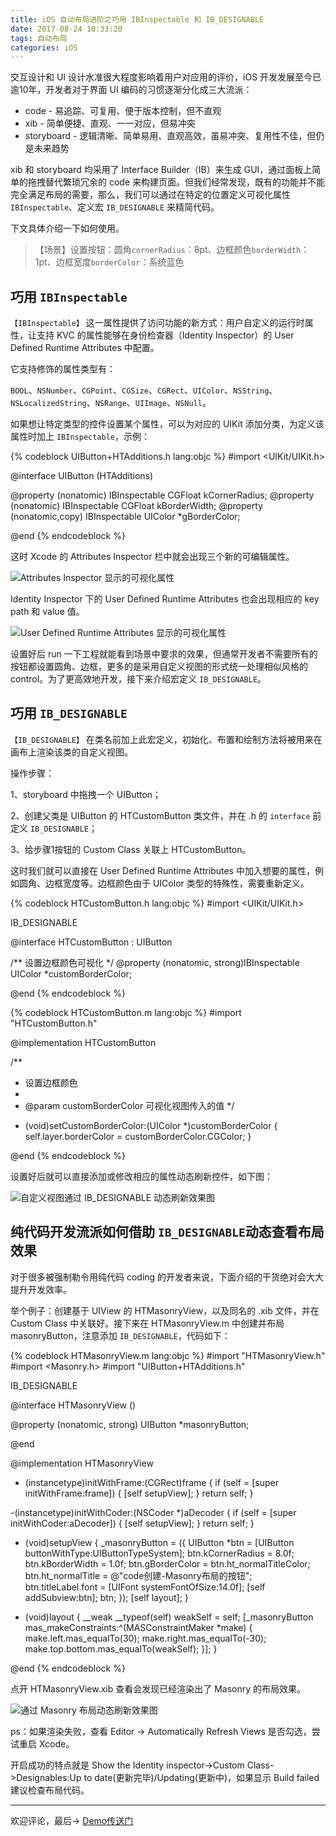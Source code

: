 ```yaml
---
title: iOS 自动布局进阶之巧用 IBInspectable 和 IB_DESIGNABLE
date: 2017-08-24 10:33:20
tags: 自动布局
categories: iOS
---
```


交互设计和 UI 设计水准很大程度影响着用户对应用的评价，iOS 开发发展至今已逾10年，开发者对于界面 UI 编码的习惯逐渐分化成三大流派：

<!--more-->

- code - 易追踪、可复用、便于版本控制，但不直观
- xib - 简单便捷、直观、一一对应，但易冲突
- storyboard - 逻辑清晰、简单易用、直观高效，虽易冲突、复用性不佳，但仍是未来趋势

xib 和 storyboard 均采用了 Interface Builder（IB）来生成 GUI，通过面板上简单的拖拽替代繁琐冗余的 code 来构建页面。但我们经常发现，既有的功能并不能完全满足布局的需要，那么，我们可以通过在特定的位置定义可视化属性 `IBInspectable`、定义宏 `IB_DESIGNABLE` 来精简代码。

下文具体介绍一下如何使用。

>【场景】设置按钮：圆角`cornerRadius`：8pt、边框颜色`borderWidth`：1pt、边框宽度`borderColor`：系统蓝色

## **巧用 `IBInspectable`**

`【IBInspectable】` 这一属性提供了访问功能的新方式：用户自定义的运行时属性，让支持 KVC 的属性能够在身份检查器（Identity Inspector）的 User Defined Runtime Attributes 中配置。

它支持修饰的属性类型有：

`BOOL`、`NSNumber`、`CGPoint`、`CGSize`、`CGRect`、`UIColor`、`NSString`、`NSLocalizedString`、`NSRange`、`UIImage`、`NSNull`。

如果想让特定类型的控件设置某个属性，可以为对应的 UIKit 添加分类，为定义该属性时加上 `IBInspectable`，示例：

{% codeblock UIButton+HTAdditions.h lang:objc %}
#import <UIKit/UIKit.h>

@interface UIButton (HTAdditions)

@property (nonatomic) IBInspectable CGFloat kCornerRadius;
@property (nonatomic) IBInspectable CGFloat kBorderWidth;
@property (nonatomic,copy) IBInspectable UIColor *gBorderColor;

@end
{% endcodeblock %}

这时 Xcode 的 Attributes Inspector 栏中就会出现三个新的可编辑属性。

![Attributes Inspector 显示的可视化属性](visual-properties-1.png)

Identity Inspector 下的 User Defined Runtime Attributes 也会出现相应的 key path 和 value 值。

![User Defined Runtime Attributes 显示的可视化属性](visual-properties-2.png)

设置好后 run 一下工程就能看到场景中要求的效果，但通常开发者不需要所有的按钮都设置圆角、边框，更多的是采用自定义视图的形式统一处理相似风格的 control。为了更高效地开发，接下来介绍宏定义 `IB_DESIGNABLE`。

## **巧用 `IB_DESIGNABLE`**

`【IB_DESIGNABLE】` 在类名前加上此宏定义，初始化、布置和绘制方法将被用来在画布上渲染该类的自定义视图。

操作步骤：

1、storyboard 中拖拽一个 UIButton；

2、创建父类是 UIButton 的 HTCustomButton 类文件，并在 .h 的 `interface` 前定义 `IB_DESIGNABLE`；

3、给步骤1按钮的 Custom Class 关联上 HTCustomButton。

这时我们就可以直接在 User Defined Runtime Attributes 中加入想要的属性，例如圆角、边框宽度等。边框颜色由于 UIColor 类型的特殊性，需要重新定义。

{% codeblock HTCustomButton.h lang:objc %}
#import <UIKit/UIKit.h>

IB_DESIGNABLE

@interface HTCustomButton : UIButton

/** 设置边框颜色可视化 */
@property (nonatomic, strong)IBInspectable UIColor *customBorderColor;

@end
{% endcodeblock %}

{% codeblock HTCustomButton.m lang:objc %}
#import "HTCustomButton.h"

@implementation HTCustomButton

/**
 *  设置边框颜色
 *
 *  @param customBorderColor 可视化视图传入的值
 */
- (void)setCustomBorderColor:(UIColor *)customBorderColor {
    self.layer.borderColor = customBorderColor.CGColor;
}

@end
{% endcodeblock %}

设置好后就可以直接添加或修改相应的属性动态刷新控件，如下图：

![自定义视图通过 IB_DESIGNABLE 动态刷新效果图](custom-view-dynamically-refreshes-the-rendering-with-ib-designable.gif)

## **纯代码开发流派如何借助 `IB_DESIGNABLE`动态查看布局效果**

对于很多被强制勒令用纯代码 coding 的开发者来说，下面介绍的干货绝对会大大提升开发效率。

举个例子：创建基于 UIView 的 HTMasonryView，以及同名的 .xib 文件，并在 Custom Class 中关联好。接下来在 HTMasonryView.m 中创建并布局 masonryButton，注意添加 `IB_DESIGNABLE`，代码如下：

{% codeblock HTMasonryView.m lang:objc %}
#import "HTMasonryView.h"
#import <Masonry.h>
#import "UIButton+HTAdditions.h"

IB_DESIGNABLE

@interface HTMasonryView ()

@property (nonatomic, strong) UIButton *masonryButton;

@end

@implementation HTMasonryView

- (instancetype)initWithFrame:(CGRect)frame {
    if (self = [super initWithFrame:frame]) {
        [self setupView];
    }
    return self;
}

-(instancetype)initWithCoder:(NSCoder *)aDecoder {
    if (self = [super initWithCoder:aDecoder]) {
        [self setupView];
    }
    return self;
}

- (void)setupView {
    _masonryButton = ({
        UIButton *btn = [UIButton buttonWithType:UIButtonTypeSystem];
        btn.kCornerRadius = 8.0f;
        btn.kBorderWidth = 1.0f;
        btn.gBorderColor = btn.ht_normalTitleColor;
        btn.ht_normalTitle = @"code创建-Masonry布局的按钮";
        btn.titleLabel.font = [UIFont systemFontOfSize:14.0f];
        [self addSubview:btn];
        btn;
    });
    [self layout];
}

- (void)layout {
    __weak __typeof(self) weakSelf = self;
    [_masonryButton mas_makeConstraints:^(MASConstraintMaker *make) {
        make.left.mas_equalTo(30);
        make.right.mas_equalTo(-30);
        make.top.bottom.mas_equalTo(weakSelf);
    }];
}

@end
{% endcodeblock %}

点开 HTMasonryView.xib 查看会发现已经渲染出了 Masonry 的布局效果。

![通过 Masonry 布局动态刷新效果图](dynamically-refresh-the-rendering-with-the-masonry-layout.gif)

ps：如果渲染失败，查看 Editor -> Automatically Refresh Views 是否勾选，尝试重启 Xcode。

开启成功的特点就是 Show the Identity inspector->Custom Class->Designables:Up to date(更新完毕)/Updating(更新中)，如果显示 Build failed 建议检查布局代码。

---

欢迎评论，最后-> [Demo传送门](https://github.com/fiteen/HTIBInspectableDemo)